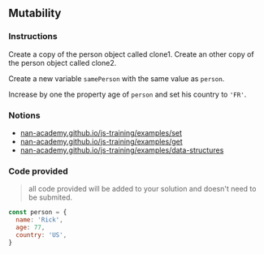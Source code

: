 ## Mutability

### Instructions

Create a copy of the person object called clone1.
Create an other copy of the person object called clone2.

Create a new variable `samePerson` with the same value as `person`.

Increase by one the property age of `person`
and set his country to `'FR'`.

### Notions

- [nan-academy.github.io/js-training/examples/set](https://nan-academy.github.io/js-training/examples/set.js)
- [nan-academy.github.io/js-training/examples/get](https://nan-academy.github.io/js-training/examples/get.js)
- [nan-academy.github.io/js-training/examples/data-structures](https://nan-academy.github.io/js-training/examples/data-structures.js)

### Code provided

> all code provided will be added to your solution and doesn't need to be submited.

```js
const person = {
  name: 'Rick',
  age: 77,
  country: 'US',
}
```
